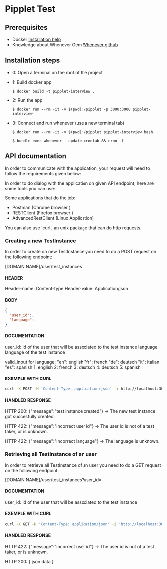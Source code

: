 # Pipplet Test

## Prerequisites

- Docker [Installation help](https://docs.docker.com/get-docker/)
- Knowledge about Whenever Gem [Whenever github](https://github.com/javan/whenever)

## Installation steps
- 0: Open a terminal on the root of the project

- 1: Build docker app

  ```
  $ docker build -t pipplet-interview .
  ```

- 2: Run the app

  ```
  $ docker run --rm -it -v $(pwd):/pipplet -p 3000:3000 pipplet-interview
  ```

- 3: Connect and run whenever (use a new terminal tab)

  ```
  $ docker run --rm -it -v $(pwd):/pipplet pipplet-interview bash
  ```

  ```
  $ bundle exec whenever --update-crontab && cron -f
  ```

## API documentation

In order to communicate with the application, your request will need to follow the requirements given below:

In order to do dialog with the application on given API endpoint, here are some tools you can use:

Some applications that do the job:
- Postman (Chrome browser )
- RESTClient (Firefox browser )
- AdvancedRestClient (Linux Application)

You can also use 'curl', an unix package that can do http requests.

### Creating a new TestInstance

In order to create on new TestInstance you need to do a POST request on the following endpoint:

[DOMAIN NAME]/user/test_instances

#### HEADER

Header-name: Content-type
Header-value: Application/json

#### BODY

```json
{
  "user_id":,
  "language":
}
```

#### DOCUMENTATION

user_id: id of the user that will be associated to the test instance
language: language of the test instance

valid_input for language:
"en": english
"fr": french
"de": deutsch
"it": italian
"es": spanish
1: english
2: french
3: deutsch
4: deutsch
5: spanish

#### EXEMPLE WITH CURL

```bash
curl -X POST -H 'Content-Type: application/json' -i http://localhost:3000/user/test_instances --data '{ "user_id": 1, "language": 1 }'
```

#### HANDLED RESPONSE

HTTP 200: {"message":"test instance created"} -> The new test instance got succesfully created.

HTTP 422: {"message":"incorrect user id"} -> The user id is not of a test taker, or is unknown.

HTTP 422: {"message":"incorrect language"} -> The language is unknown.

### Retrieving all TestInstance of an user

In order to retrieve all TestInstance of an user you need to do a GET request on the following endpoint:

[DOMAIN NAME]/user/test_instances?user_id=

#### DOCUMENTATION

user_id: id of the user that will be associated to the test instance

#### EXEMPLE WITH CURL

```bash
curl -X GET -H 'Content-Type: application/json' -i 'http://localhost:3000/user/test_instances?user_id=1'
```

#### HANDLED RESPONSE

HTTP 422: {"message":"incorrect user id"} -> The user id is not of a test taker, or is unknown.

HTTP 200: { json data }
